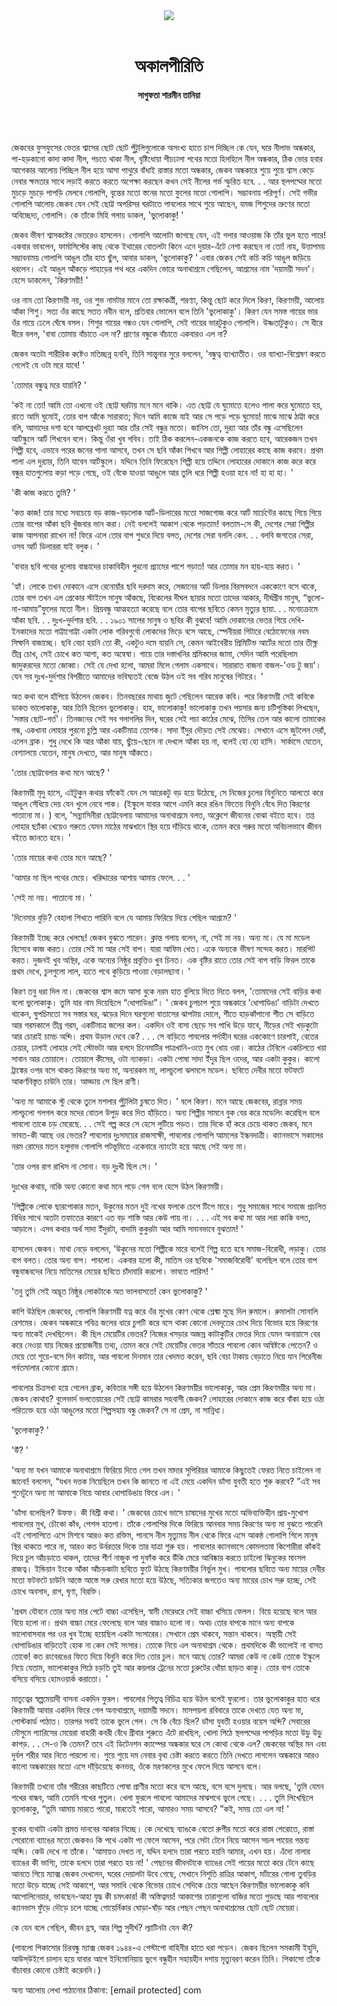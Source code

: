 <div align=center>
<img src=https://images.prothomalo.com/prothomalo-bangla/2021-01/1d75151c-eff9-4e9f-ac28-aebc4618d00f/palo_bangla_og.png />
<br><br>
<h1>অকালপীরিতি</h1> 
<h4>সাগুফতা শারমীন তানিয়া</h4>
<br><br>
</div>

জেকবের ফুসফুসের ভেতর শ্বাসের ছোট ছোট পুঁটুলিগুলোকে অসংখ্য হাতে চাপ দিচ্ছিল কে যেন, ঘরে নীলাভ অন্ধকার, পা-হড়কানো কাদা কাদা নীল, পচতে থাকা নীল, বৃষ্টিধোয়া পীচঢালা পথের মতো হিলহিলে নীল অন্ধকার, ঠিক ভোর হবার আগেকার আলোয় পিচ্ছিল নীল হয়ে আসা পাথুরে বাঁধাই রাস্তার মতো অন্ধকার, জেকব অন্ধকারে শুয়ে শুয়ে শ্বাস কেড়ে নেবার ক্ষমতার সাথে লড়াই করতে করতে অপেক্ষা করছেন কখন সেই নীলের গর্ভ স্ফুরিত হবে. . . আর স্থলপদ্মের মতো মুচড়ে মুচড়ে পাপড়ি মেলবে গোলাপি, বৃন্তের মতো স্তনের মতো ফুলের মতো গোলাপি। সম্ভাবনায় পরিপূর্ণ। সেই গভীর গোলাপি আলোয় জেকব যেন সেই ছোট্ট অপরিসর ঘরটাতে পাবলোর সাথে শুয়ে আছেন, যমজ শিশুদের ভ্রুণের মতো অবিচ্ছেদ্য, গোলাপি। কে তাঁকে মিহি গলায় ডাকল, 'ভুলোকাকু! '

জেকব ভীষণ শ্বাসকষ্টের ভেতরেও হাসলেন। গোলাপি আলোটা জাগছে যেন, এই গলার আওয়াজ কি তাঁর ভুল হতে পারে! একবার ভাবলেন, ফার্মাসিস্টের কাছ থেকে ইথারের বোতলটা কিনে এনে দুয়ার-এঁটে নেশা করছেন না তো! নাহ, উত্তাপময় সম্ভাবনাময় গোলাপি আঙুল তাঁর হাত ছুঁল, আবার ডাকল, 'ভুলোকাকু? ' এবার জেকব সেই কচি কচি আঙুল জড়িয়ে ধরলেন। এই আঙুল আঁকড়ে পাহাড়ের পথ ধরে একদিন ভোরে অনাথাশ্রমে গেছিলেন, আশ্রমের নাম 'দয়াময়ী সদন'। হেসে ডাকলেন, 'কিরণময়ী! '

ওর নাম তো কিরণময়ী নয়, ওর শুভ নামটার মানে তো রক্ষাকর্ত্রী, শরণ্যা, কিন্তু ছোট করে দিলে কিরণ, কিরণময়ী, আলোয় আঁকা শিশু। সত্য ওঁর কাছে সতত নবীন বলে, প্রতিবার ভোলেন বলে তিনি 'ভুলোকাকু'। কিরণ যেন সমস্ত গায়ের ভার ওঁর গায়ে ঢেলে ঘেঁষে বসল। শিশুর গায়ের গন্ধও যেন গোলাপি, সেই গায়ের ভারটুকুও গোলাপি। উষ্ণতাটুকুও। সে ধীরে ধীরে বলল, 'বাবা তোমায় বাঁচাতে এল না? প্রাণের বন্ধুকে বাঁচাতে একবারও এল না?

জেকব অতটা শারীরিক কষ্টেও মতিচ্ছন্ন হননি, তিনি সান্ত্বনার সুরে বললেন, 'বন্ধুত্ব ব্যাখ্যাতীত। ওর ব্যাখ্যা-বিশ্লেষণ করতে গেলেই যে ওটা মরে যাবে! '

'তোমার বন্ধুত্ব মরে যায়নি? '

'কই না তো! আমি তো এখনো ওই ছোট্ট ঘরটায় মনে মনে থাকি। এত ছোট্ট যে ঘুমোতে হলেও পালা করে ঘুমোতে হয়, রাতে আমি ঘুমোই, তোর বাপ আঁকে সারারাত; দিনে আমি কাজে যাই আর সে পড়ে পড়ে ঘুমোয়! মাঝে মাঝে ঠাট্টা করে বলি, আমাদের দশা হবে আলব্রেখট দুর‍্যা আর তাঁর সেই বন্ধুর মতো। জানিস তো, দুর‍্যা আর তাঁর বন্ধু এসেছিলেন আর্টস্কুলে আর্ট শিখবেন বলে। কিন্তু ওঁরা খুব গবিব। তাই ঠিক করলেন-একজনকে কাজ করতে হবে, আরেকজন তখন শিল্পী হবে, এভাবে পরের জনের পালা আসবে, তখন সে ছবি আঁকা শিখবে আর শিল্পী লোহারের কাছে কাজ করবে। প্রথম পালা এল দুর‍্যার, তিনি যাবেন আর্টস্কুলে। যদ্দিনে তিনি ফিরেছেন শিল্পী হয়ে তদ্দিনে লোহারের দোকানে কাজ করে করে বন্ধুর হাতগুলোয় কড়া পড়ে গেছে, ওই বেঁকে যাওয়া আঙুলে আর তুলি ধরে শিল্পী হওয়া হবে না! হা হা হা। '

'কী কাজ করতে তুমি? '

'কত্ত কাজ! তার মধ্যে সবচেয়ে বড় কাজ-বড়লোক আর্ট-ডিলারের মতো সাজগোজ করে আর্ট মার্চেন্টের কাছে গিয়ে গিয়ে তোর বাপের আঁকা ছবি খুঁজবার ভান করা। নেই বললেই আকাশ থেকে পড়তাম! বলতাম-সে কী, দেশের সেরা শিল্পীর কাজ আপনারা রাখেন না! ফিরে এলে তোর বাপ শুধরে দিয়ে বলত, দেশের সেরা বললি কেন. . . বলবি জগতের সেরা, ওসব আর্ট ডিলাররা যাই বলুক। '

'বাবার ছবি পথের ধুলোয় বাচ্চাদের চাকাবিহীন পুরনো প্র্যামের পাশে গড়াত! আর তোমার মন হায়-হায় করত। '

'হ্যাঁ। লোকে তখন দোকানে এসে রেনোয়াঁর ছবি দরদাম করে, সেজানের আর্ট ডিলার বিরসবদনে এককোণে বসে থাকে, তোর বাপ তখন এল গ্রেকোর স্টাইলে মানুষ আঁকছে, বিকেলের দীঘল ছায়ার মতো তাদের আকার, দীর্ঘগ্রীব মানুষ, “ভুলো-না-আমায়”ফুলের মতো নীল। প্রিয়বন্ধু আত্মহত্যা করেছে বলে তোর বাপের ছবিতে কেমন মৃত্যুর ছায়া. . . মনোক্রোমে আঁকা ছবি. . . দুঃখ-দুর্দশার ছবি. . . ১৯০১ সালের মানুষ ও ছবির কী বুঝবে! আমি দোকানের ভেতর গিয়ে দেখি-ইনকাদের মতো গাট্টাগোট্টা একটা লোক গরিবগুর্বো লোকদের ভিড়ে বসে আছে, স্পেনীয়রা গিটারে বেঠোফেনের নবম সিম্ফনি বাজাচ্ছে। ছবি বেচা হয়নি তো কী, একটুও দমে যায়নি সে, কেমন আইবেরীয় প্রিমিটিভ আর্টের মতো তার তীক্ষ্ণ তীব্র চোখ, সেই চোখে কত আশা, কত অন্বেষা। গায়ে তার দস্তাখনির শ্রমিকদের জামা, সেদিন আমি পরেছিলাম জাদুকরদের মতো জোব্বা। সেই যে দেখা হলো, আমরা মিলে গেলাম একসাথে। সারারাত বাজনা বাজল-'ওড টু জয়'। যেন সব দুঃখ-দুর্দশার বিপরীতে আমাদের ভবিষ্যতই বেজে উঠল ওই সব গরিব মানুষের গিটারে। '

অত কথা বলে হাঁপিয়ে উঠলেন জেকব। তিনবছরের মাথায় জুটে গেছিলেন আরেক কবি। পরে কিরণময়ী সেই কবিকে ডাকত ভালোকাকু, আর তিনি ছিলেন ভুলোকাকু। হাহ, ভালোকাকু! ভালোকাকু তখন পয়সার জন্য চটিপুস্তিকা লিখছেন, 'সস্তার ছোট-গর্ত'। তিনজনের সেই সব গলাগলির দিন, ঘরের সেই পচা কাঠের মেঝে, তিসির তেল আর কালো তামাকের গন্ধ, একখানা লোহার পুরনো চুল্লি আর একটিমাত্র তোশক। সাদা ইঁদুর দৌড়ত সেই মেঝেয়। সেখানে এসে জুটলেন দেরাঁ, এলেন ব্রাক। শুধু দেখে কি আর আঁকা যায়, ছুঁয়ে-ছেনে না দেখলে আঁকা হয় না, বলেই হো হো হাসি। সার্কাসে যেতেন, বেশ্যালয়ে যেতেন, মানুষ দেখতে, আর মানুষ আঁকতে।

'তোর ছোট্টবেলার কথা মনে আছে? '

কিরণময়ী মৃদু হাসে, এইটুকুন কথার ফাঁকেই যেন সে আরেকটু বড় হয়ে উঠেছে, সে নিজের চুলের বিনুনিতে আলতো করে আঙুল সেঁধিয়ে দেয় যেন খুলে নেবে পাক। (ইস্কুলে যাবার আগে এমনি করে রঙিন ফিতেয় বিনুনি বেঁধে দিত কিরণের পাতানো মা। ) বলে, 'সন্ন্যাসিনীরা ছোট্টবেলায় আমাদের অনাথাশ্রমে বলত, অক্লেশে জীবনের বোঝা বইতে হবে। তপ্ত লোহার ছ্যাঁকা খেয়েও গরুতে যেমন মাঠের মাঝখানে স্থির হয়ে দাঁড়িয়ে থাকে, তেমন করে গরুর মতো অবিচলভাবে জীবন বইতে জানতে হবে। '

'তোর মায়ের কথা তোর মনে আছে? '

'আমার মা ছিল পথের মেয়ে। খরিদ্দারের আশায় আমায় ফেলে. . . '

'সেই মা নয়। পাতানো মা। '

'দিনেমার বুড়ি? বেহালা শিখতে পারিনি বলে যে আমায় ফিরিয়ে দিয়ে গেছিল আশ্রমে? '

কিরণময়ী ইচ্ছে করে খেলছে! জেকব বুঝতে পারেন। ক্লান্ত গলায় বলেন, না, সেই মা নয়। অন্য মা। যে মা মডেল হিসেবে কাজ করত। তোর সেই মা আর সেই বাপ। যারা আফিম খেত। একে অন্যকে ভীষণ সন্দেহ করত। মারপিট করত। দুজনই খুব অস্থির, একে অন্যের নিষ্ঠুর প্রবৃত্তিও খুব চিনত। এক বৃষ্টির রাতে তোর সেই বাপ বাড়ি ফিরল তাকে প্রথম দেখে, চুলগুলো লাল, হাতে পথে কুড়িয়ে পাওয়া বেড়ালছানা। '

কিরণ তবু ধরা দিল না। জেকবের শ্বাস কমে আসা বুকে নরম হাত বুলিয়ে দিতে দিতে বলল, 'তোমাদের সেই বাড়ির কথা বলো ভুলোকাকু। তুমি যার নাম দিয়েছিলে “ধোপাডিঙা”। ' জেকব চুপচাপ শুয়ে অন্ধকারে 'ধোপাডিঙা' বাড়িটা দেখতে থাকেন, ঘুপচিমতো সব সস্তার ঘর, ঝড়ের দিনে ঘরগুলো বাতাসের ঝাপটায় দোলে, শীতে হাড়কাঁপানো শীত সে বাড়িতে আর গরমকালে তীব্র গরম, একটিমাত্র জলের কল। একদিন ওই বাসা ছেড়ে সব পাখি উড়ে যাবে, নীড়ের সেই খড়কুটো আর চোরাই চামচ অব্দি। প্রথম উড়াল দেবে কে? . . . সে বাড়িতে পাবলোর পর্দাহীন ঘরের এককোণে চারপাই, বেতের চেয়ার, ঢালাই লোহার সেই স্টোভটা আর হলদে চিনেমাটির পাত্রখানি-ওতে মুখ ধোয় ওরা। কাঠের টেবিলে একচিলতে খয়া সাবান আর তোয়ালে। তোয়ালে কীসের, ওটা ন্যাকড়া। একটা পোষা সাদা ইঁদুর ছিল ওদের, আর একটা কুকুর। কালো ট্রাঙ্কের ওপর বসে থাকত কিরণের অন্য মা, অন্যরকম মা, লালচুলো ঝলমলে মডেল। ছবিতে দেবীর মতো ফটফটে আকর্ণবিস্তৃত চাউনি তার। আড্ডায় সে ছিল রাণী।

'অন্য মা আমাকে স্টু থেকে তুলে মশলার পুঁটুলিটা চুষতে দিত। ' বলে কিরণ। মনে আছে জেকবের, রান্নার সময় লালচুলো গলগল করে মদের বোতল উপুড় করে দিত হাঁড়িতে। অন্য শিল্পীর সামনে বুক বের করে মডেলিং করেছিল বলে পাবলো তাকে চড় মেরেছে. . . সেই গল্প করে সে হেসে লুটিয়ে পড়ত। তার দিকে হাঁ করে চেয়ে থাকত জেকব, মনে ভাবত-কী আছে ওর ভেতর? পাবলোর দুঃসময়ের রাজসাক্ষী, পাবলোর গোলাপি আমলের ইন্ধনদাত্রী। ক্যানভাসে সকালের নরম রোদের মতন হলুদাভ গোলাপি পটভূমিতে একেবারে ন্যাংটো হয়ে আছে সেই অন্য মা।

'তার ওপর রাগ রাখিস না সোনা। বড় দুঃখী ছিল সে। '

দুঃখের কথায়, নাকি অন্য কোনো কথা মনে পড়ে গেল বলে হেসে উঠল কিরণময়ী।

'শিল্পীকে লোকে ছারপোকার মতন, উকুনের মতন দুই নখের ফলকে চেপে টিপে মারে। শুধু সমাজের সাথে সমাজে প্রচলিত বিধির সাথে অতটা তফাতের কারণে এত বড় শাস্তি আর কেউ পায় না। . . . এই সব কথা মা আর লরা কাকি বলত, আড়ালে। এসব কথার অর্থ সাদা ইঁদুরটা, বাদামি কুকুরটা আর আমি সমানভাবে বুঝতাম! '

হাসলেন জেকব। মাথা নেড়ে বললেন, 'উকুনের মতো শিল্পীকে মারে বলেই শিল্প হতে হবে সমাজ-বিরোধী, লড়াকু। তোর বাপ বলত। তোর অন্য বাপ। পাবলো। একবার হলো কী, মাতিস ওর ছবিকে 'সমাজবিরোধী' বলেছিল বলে তোর বাপ বন্ধুবান্ধবদের নিয়ে মাতিসের মেয়ের ছবিতে চাঁদমারি করলো। ভাবতে পারিস! '

'তবু তুমি সেই অদ্ভূত নিষ্ঠুর লোকটাকে অত ভালবাসতে! কেন ভুলোকাকু? '

কাশি উঠছিল জেকবের, গোলাপি কিরণময়ী যত্ন করে ওঁর মুখের কোণ থেকে শ্লেষ্মা মুছে দিল রুমালে। রুমালটা সোনালি রেশমের। জেকব অন্ধকারে পবিত্র জলের ধারে চুপটি করে বসে থাকা কোনো দেবদূতের চোখ দিয়ে বিভোর হয়ে কিরণের অন্য মাকেই দেখছিলেন। কী ছিল মেয়েটির ভেতর? নিজের খসড়ার অজস্র কাটাকুটির ভেতর দিয়ে যেমন অনায়াসে বের করে নেওয়া যায় নিজের প্রয়োজনীয় তথ্য, তেমন করে সেই মেয়েটির ভেতর সাঁতরে পাবলো কোন অন্বিষ্টকে পেতেন? ও মেয়ে তো শুয়ে-বসে দিন কাটায়, আর পাবলো দিনমান তার খেদমত করেন, ছবি বেচা টাকায় বেড়াতে নিয়ে যান পিরেনীজ পর্বতমালার কোনো গ্রামে।

পাবলোর চিত্রসখা হয়ে গেলেন ব্রাক, কবিতার সঙ্গী হয়ে উঠলেন কিরণময়ীর ভালোকাকু, আর প্রেম কিরণময়ীর অন্য মা। জেকব কোথায়? বুলেভার্দ ভলতেয়ারের সেই ছোট্ট কামরার সহবাসী জেকব? লোহারের দোকানে কাজ করে বাঁকা হয়ে ওঠা পরিত্যক্ত হয়ে ওঠা আঙুলের মতো শিল্পসহায় বন্ধু জেকব? সে না প্রেম, না সান্নিধ্য।

'ভুলোকাকু? '

'উঁ? '

'অন্য মা যখন আমাকে অনাথাশ্রমে ফিরিয়ে দিতে গেল তখন মাদার সুপিরিয়র আমাকে কিছুতেই ফেরত নিতে চাইলেন না জানো! বললেন, “যখন দত্তক নিয়েছিলে তখন কি জানতে না এই মেয়ে একদিন ডাঁসা যুবতী হতে শুরু করবে? ”এই সব শুনেটুনে অন্য মা আমাকে নিয়ে আবার ধোপাডিঙায় ফিরে এল। '

'ডাঁসা বলেছিল? উফফ। কী বিশ্রী কথা। ' জেকবের চোখে ভাসে চাষাদের মুখের মতো অভিব্যক্তিহীন প্রায়-মুখোশ পাবলোর মুখ, চৌকো কাঁধ, পেশল হাতপা। তাঁকে গোলাপির দিকে ফিরিয়ে আনবার সময় কিরণের অন্য মা বুঝতে পারেনি এই গোলাপিতে এসে মিশবে আরও কত রক্তিম, পানসে নীল মৃত্যুময় নীল থেকে ফিরে এসে আকন্ঠ গোলাপি গিলে মানুষ স্থির থাকতে পারে না, আরও কত উর্বরতার দিকে তার যাত্রা শুরু হয়। পাবলোর ক্যানভাসে কোমলতমা কিশোরীরা কাঁকই দিয়ে চুল আঁচড়াতে থাকল, তাদের শীর্ণ নাজুক পা দুফাঁক করে উঁকি মেরে আবিষ্কার করতে চাইলো ঝিনুকের মাংসল রাজত্ব। ইন্ডিয়ান ইংকে আঁকা আঁচড়কাটা ছবিতে ফুটে উঠছে কিরণময়ীর নির্ভুল মুখ। পাবলোর ছবিতে অন্য মায়ের দেবীর মতো ফটফটে চাউনি আস্তে আস্তে সরু রেখার মতো হয়ে উঠছে, সত্যিকার জগতেও অন্য মায়ের চোখ সরু হচ্ছে, সেই চোখে অবসাদ, রাগ, ঘৃণা, বিরক্তি।

'প্রথম যৌবনে তোর অন্য মার পেটে বাচ্চা এসেছিল, স্বামী মেরেধরে সেই বাচ্চা খসিয়ে ফেলল। বিয়ে হয়েছে বলে আর বিয়ে হলো না। প্রথম বাচ্চা মেরে ফেলেছে বলে আর বাচ্চাও হলো না। অথচ তোর বাপকে মানে অন্য বাপকে ভালোবাসবার পর ওর খুব ইচ্ছে হয়েছিল একটা সংসারের। সেখানে প্রেম থাকবে, সন্তান থাকবে। অস্থায়ী সেই ধোপাডিঙার বাড়িতেই হোক না কেন সেই সংসার। তোকে নিয়ে এল অনাথাশ্রম থেকে। প্রথমদিকে কী ভালোই না বাসত তোকে! কত রংবেরঙের ফিতে দিয়ে বিনুনি করে দিত তোর চুল। মনে আছে তোর? আমরা কেউ না কেউ তোকে ইস্কুলে নিয়ে যেতাম, ভালোকাকুর পিঠে চড়তি তুই আর কয়লার ট্রেনের মতো চুরুটের ধোঁয়া ছাড়ত কাকু। তোর বাপ তোকে বসিয়ে বসিয়ে হোমওয়ার্ক করাতো। '

মাতৃত্বের স্বল্পমেয়াদী বাসনা একদিন ফুরল। পাবলোর পিতৃত্ব বিচিত্র হয়ে উঠল বলেই ফুরলো। তার ভুলোকাকুর হাত ধরে কিরণময়ী আবার একদিন ফিরে গেল অনাথাশ্রমে, দয়াময়ী সদনে। মাসপয়লা রবিবারে তাকে দেখতে যেত অন্য মা, পোস্টকার্ড পাঠাত। তারপর সবাই তাকে ভুলে গেল। সে কি বেঁচে ছিল? ডাঁসা যুবতী হওয়ার বয়েস অব্দি? সেবারের মৌসুমে প্যারিসের মেয়েরা বাহারী কবরী বেঁধে গ্রীবার শুরুতে এঁটে রাখছিল, খোলা পিঠে স্থলপদ্মের পাপড়ির মতো উড়ু উড়ু কাপড়. . . সে-ও কি তেমন? তবে এই ডিটেনশন ক্যাম্পের অন্ধকার ঘরে সে কোথা থেকে এল? জেকবের অস্থির মন এবং দুর্বল শরীর আর নিতে পারলো না। শুয়ে শুয়ে দম নেবার বৃথা চেষ্টা করতে করতে তিনি দেখতে লাগলেন অন্ধকারে আরও কালো অন্ধকারের মতো এসে দাঁড়িয়েছে কনভয়, ওঁকে মরণকলের মুখে ফেলে দিয়ে আসবে বলে।

কিরণময়ী তখনো তাঁর শরীরের কাছটিতে পোষা প্রাণীর মতো করে বসে আছে, বসে বসে দুলছে। আর বলছে, 'তুমি যেমন শখের বান্ধব, আমি তেমনি শখের পুতুল। খেলা ফুরলে পাবলো আমাদের মাঝপথে ভুলে গেছে। . . . তুমি লিখেছিলে ভুলোকাকু, “তুমি আমায় মারতে পারো, মারতেই পারো, আমারও সময় আসবে? ”কই, সময় তো এল না! '

বুকের ব্যথাটা একটা প্রমত্ত দানবের আকার নিচ্ছে। কে দেখেছে ব্যাঙকে বেতো রুগীর মতো করে রাস্তা পেরোতে, রাস্তা পেরোনো ব্যাঙের মতো জেকবও কি পথে একটা পা ফেলে আসেন, পরে সেটা টেনে নিয়ে আসেন সচল পায়ের গন্তব্য অব্দি। কেউ দেখে না তাঁকে। 'আমায়ও দেখত না, যদ্দিন হলদে তারা পরতে হয়নি আমার, এখন হয়। এঁদো নালার ব্যাঙের কী ভাগ্যি, তাকে হলদে তারা পরতে হয় না! ' পেছনের জীবনটাকে ব্যাঙের সেই পায়ের মতো করে টেনে কাছে আনতে গিয়ে ম্যাক্স জেকব দেখলেন, ঘরের দেয়ালটা উবে গেছে, সেখানে নিশুতি রাত্রির আকাশ, মর্টারের গোলা তুবড়ির মতো উড়ে যাচ্ছে সেই আকাশে, আর সমাধি থেকে বিভোর চোখে সেদিকে চেয়ে আছেন কিরণময়ীর ভালোকাকু কবি আপোলিনেয়ার, ভাবছেন-আহা যুদ্ধ কী চমৎকার! কী অস্তিত্বময়! আকাশের তারাগুলো বাজির মতো পুড়ছে আর পাবলোর ক্যানভাস ফুঁড়ে দৌড়ে চলে যাচ্ছে গোয়ের্নিকার ঘোড়া-ষাঁড় আর পেছন পেছন অনাথাশ্রমের ছোট ছোট মেয়েরা।

কে যেন বলে গেছিল, জীবন হ্রস্ব, আর শিল্প সুদীর্ঘ? ল্যাটিনটা যেন কী?

(পাবলো পিকাসোর চিরবন্ধু ম্যাক্স জেকব ১৯৪৪-এ গেস্টাপো বাহিনীর হাতে ধরা পড়েন। জেকব ছিলেন সমকামী ইহুদি, আউস্‌উইশে চালান হয়ে যাবার আগে ইনিমোনিয়ায় ভুগে বন্ধুহীন সহায়হীন দশায় মৃত্যুবরণ করেন তিনি। পিকাসো তাঁকে বাঁচাবার কোনো চেষ্টাই করেননি।)

অন্য আলোয় লেখা পাঠানোর ঠিকানা: [email protected] com

